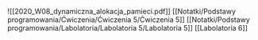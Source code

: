 ![[2020_W08_dynamiczna_alokacja_pamieci.pdf]]
[[Notatki/Podstawy programowania/Ćwiczenia/Ćwiczenia 5/Ćwiczenia 5]]
[[Notatki/Podstawy programowania/Labolatoria/Labolatoria 5/Labolatoria 5]]
[[Labolatoria 6]]